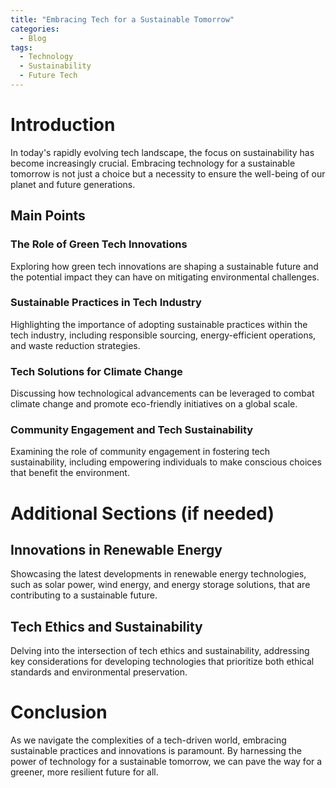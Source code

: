 ```yaml
---
title: "Embracing Tech for a Sustainable Tomorrow"
categories:
  - Blog
tags:
  - Technology
  - Sustainability
  - Future Tech
---
```


# Introduction
In today's rapidly evolving tech landscape, the focus on sustainability has become increasingly crucial. Embracing technology for a sustainable tomorrow is not just a choice but a necessity to ensure the well-being of our planet and future generations.

## Main Points
### The Role of Green Tech Innovations
Exploring how green tech innovations are shaping a sustainable future and the potential impact they can have on mitigating environmental challenges.

### Sustainable Practices in Tech Industry
Highlighting the importance of adopting sustainable practices within the tech industry, including responsible sourcing, energy-efficient operations, and waste reduction strategies.

### Tech Solutions for Climate Change
Discussing how technological advancements can be leveraged to combat climate change and promote eco-friendly initiatives on a global scale.

### Community Engagement and Tech Sustainability
Examining the role of community engagement in fostering tech sustainability, including empowering individuals to make conscious choices that benefit the environment.

# Additional Sections (if needed)
## Innovations in Renewable Energy
Showcasing the latest developments in renewable energy technologies, such as solar power, wind energy, and energy storage solutions, that are contributing to a sustainable future.

## Tech Ethics and Sustainability
Delving into the intersection of tech ethics and sustainability, addressing key considerations for developing technologies that prioritize both ethical standards and environmental preservation.

# Conclusion
As we navigate the complexities of a tech-driven world, embracing sustainable practices and innovations is paramount. By harnessing the power of technology for a sustainable tomorrow, we can pave the way for a greener, more resilient future for all.